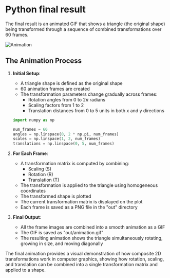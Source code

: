 # Python final result

The final result is an animated GIF that shows a triangle (the original shape)
being transformed through a sequence of combined transformations over 60
frames.

![Animation](docs/animation.gif)

## The Animation Process

1. **Initial Setup**:
   - A triangle shape is defined as the original shape
   - 60 animation frames are created
   - The transformation parameters change gradually across frames:
     - Rotation angles from 0 to $2\pi$ radians
     - Scaling factors from 1 to 2
     - Translation distances from 0 to 5 units in both x and y directions
  
    ```py
    import numpy as np

    num_frames = 60
    angles = np.linspace(0, 2 * np.pi, num_frames)
    scales = np.linspace(1, 2, num_frames)
    translations = np.linspace(0, 5, num_frames)
    ```

2. **For Each Frame**:
   - A transformation matrix is computed by combining:
     - Scaling (S)
     - Rotation (R)
     - Translation (T)
   - The transformation is applied to the triangle using homogeneous coordinates
   - The transformed shape is plotted
   - The current transformation matrix is displayed on the plot
   - Each frame is saved as a PNG file in the "out" directory

3. **Final Output**:
   - All the frame images are combined into a smooth animation as a GIF
   - The GIF is saved as "out/animation.gif"
   - The resulting animation shows the triangle simultaneously rotating, growing in size, and moving diagonally

The final animation provides a visual demonstration of how composite 2D
transformations work in computer graphics, showing how rotation, scaling,
and translation can be combined into a single transformation matrix and applied to
a shape.
